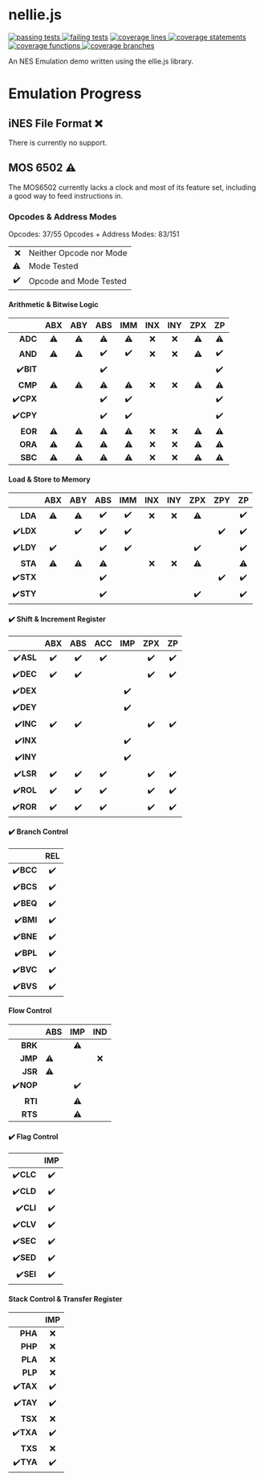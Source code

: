 # nellie.js
[![passing tests](https://img.shields.io/badge/dynamic/json?color=success&label=Tests&query=stats.passes&suffix=%20passing&url=https%3A%2F%2Fellieproject.github.io%2Fnellie.js%2Ftest.json&logo=github&logoColor=white)
![failing tests](https://img.shields.io/badge/dynamic/json?color=critical&label=Tests&query=stats.failures&suffix=%20failing&url=https%3A%2F%2Fellieproject.github.io%2Fnellie.js%2Ftest.json&logo=github&logoColor=white)](https://github.com/ellieproject/nellie.js/actions/workflows/node.js.yml)
[![coverage lines](https://img.shields.io/badge/dynamic/json?color=informational&label=Coverage&query=total.lines.pct&suffix=%25%20lines&url=https%3A%2F%2Fellieproject.github.io%2Fnellie.js%2Fcoverage%2Fcoverage-summary.json&logo=github&logoColor=white)
![coverage statements](https://img.shields.io/badge/dynamic/json?color=informational&label=Coverage&query=total.statements.pct&suffix=%25%20statements&url=https%3A%2F%2Fellieproject.github.io%2Fnellie.js%2Fcoverage%2Fcoverage-summary.json&logo=github&logoColor=white)
![coverage functions](https://img.shields.io/badge/dynamic/json?color=informational&label=Coverage&query=total.functions.pct&suffix=%25%20functions&url=https%3A%2F%2Fellieproject.github.io%2Fnellie.js%2Fcoverage%2Fcoverage-summary.json&logo=github&logoColor=white)
![coverage branches](https://img.shields.io/badge/dynamic/json?color=informational&label=Coverage&query=total.branches.pct&suffix=%25%20branches&url=https%3A%2F%2Fellieproject.github.io%2Fnellie.js%2Fcoverage%2Fcoverage-summary.json&logo=github&logoColor=white)](https://ellieproject.github.io/nellie.js/coverage)

An NES Emulation demo written using the ellie.js library.

# Emulation Progress

## iNES File Format ❌

There is currently no support.

## MOS 6502 ⚠️

The MOS6502 currently lacks a clock and most of its feature set, including a good way to feed instructions in.

### Opcodes & Address Modes

Opcodes: 37/55
Opcodes + Address Modes: 83/151

|    |                          |
|---:|--------------------------|
| ❌ | Neither Opcode nor Mode  |
| ⚠️ | Mode Tested              |
| ✔️ | Opcode and Mode Tested |

#### Arithmetic & Bitwise Logic

|           | ABX | ABY | ABS | IMM | INX | INY | ZPX | ZP |
|----------:|:---:|:---:|:---:|:---:|:---:|:---:|:---:|:---:|
|   **ADC** | ⚠️ |  ⚠️ | ⚠️  | ⚠️ | ❌  | ❌  | ⚠️  | ⚠️  |
|   **AND** | ⚠️ |  ⚠️ | ✔️  | ✔️ | ❌  | ❌  | ⚠️  | ✔️  |
| ✔️**BIT** |    |     | ✔️  |     |      |     |     | ✔️  |
|   **CMP** | ⚠️ |  ⚠️ | ⚠️  | ⚠️ | ❌  | ❌  | ⚠️  | ⚠️  |
| ✔️**CPX** |    |     | ✔️  | ✔️ |      |     |     | ✔️  |
| ✔️**CPY** |    |     | ✔️  | ✔️ |      |     |     | ✔️  |
|   **EOR** | ⚠️ |  ⚠️ | ⚠️  | ⚠️ | ❌  | ❌  | ⚠️  | ⚠️  |
|   **ORA** | ⚠️ |  ⚠️ | ⚠️  | ⚠️ | ❌  | ❌  | ⚠️  | ⚠️  |
|   **SBC** | ⚠️ |  ⚠️ | ⚠️  | ⚠️ | ❌  | ❌  | ⚠️  | ⚠️  |

#### Load & Store to Memory

|           | ABX | ABY | ABS | IMM | INX | INY | ZPX | ZPY | ZP |
|----------:|:---:|:---:|:---:|:---:|:---:|:---:|:---:|:---:|:---:|
|   **LDA** | ⚠️  | ⚠️ | ✔️ | ✔️   | ❌ |  ❌ |  ⚠️ |     | ✔️ |
| ✔️**LDX** |     | ✔️ | ✔️ | ✔️   |     |     |     |  ✔️ | ✔️ |
| ✔️**LDY** | ✔️  |    | ✔️ | ✔️   |     |     |  ✔️ |     | ✔️ |
|   **STA** | ⚠️  | ⚠️ | ⚠️ |      | ❌ |  ❌ |  ⚠️ |     | ⚠️ |
| ✔️**STX** |     |    | ✔️ |      |     |     |     |  ✔️ | ✔️ |
| ✔️**STY** |     |    | ✔️ |      |     |     |  ✔️ |     | ✔️ |

#### ✔️ Shift & Increment Register

|           | ABX | ABS | ACC | IMP | ZPX | ZP |
|----------:|:---:|:---:|:---:|:---:|:---:|:---:|
| ✔️**ASL** | ✔️ | ✔️  |  ✔️ |     |  ✔️ | ✔️ |
| ✔️**DEC** | ✔️ | ✔️  |     |     |  ✔️ | ✔️ |
| ✔️**DEX** |    |     |      | ✔️ |     |     |
| ✔️**DEY** |    |     |      | ✔️ |     |     |
| ✔️**INC** | ✔️ | ✔️  |     |     |  ✔️ | ✔️ |
| ✔️**INX** |    |     |      | ✔️ |     |     |
| ✔️**INY** |    |     |      | ✔️ |     |     |
| ✔️**LSR** | ✔️ | ✔️  |  ✔️ |     |  ✔️ | ✔️ |
| ✔️**ROL** | ✔️ | ✔️  |  ✔️ |     |  ✔️ | ✔️ |
| ✔️**ROR** | ✔️ | ✔️  |  ✔️ |     |  ✔️ | ✔️ |

#### ✔️ Branch Control

|           | REL |
|----------:|:---:|
| ✔️**BCC** | ✔️ |
| ✔️**BCS** | ✔️ |
| ✔️**BEQ** | ✔️ |
| ✔️**BMI** | ✔️ |
| ✔️**BNE** | ✔️ |
| ✔️**BPL** | ✔️ |
| ✔️**BVC** | ✔️ |
| ✔️**BVS** | ✔️ |

#### Flow Control

|           | ABS | IMP | IND |
|----------:|-----|:---:|:---:|
|   **BRK** |     |  ⚠️ |     |
|   **JMP** | ⚠️ |      |  ❌ |
|   **JSR** | ⚠️ |      |     |
| ✔️**NOP** |    |   ✔️ |     |
|   **RTI** |     |  ⚠️ |     |
|   **RTS** |     |  ⚠️ |     |

#### ✔️ Flag Control

|           | IMP |
|----------:|:---:|
| ✔️**CLC** | ✔️ |
| ✔️**CLD** | ✔️ |
| ✔️**CLI** | ✔️ |
| ✔️**CLV** | ✔️ |
| ✔️**SEC** | ✔️ |
| ✔️**SED** | ✔️ |
| ✔️**SEI** | ✔️ |

#### Stack Control & Transfer Register

|           | IMP |
|----------:|:---:|
|   **PHA** | ❌ |
|   **PHP** | ❌ |
|   **PLA** | ❌ |
|   **PLP** | ❌ |
| ✔️**TAX** | ✔️ |
| ✔️**TAY** | ✔️ |
|   **TSX** | ❌ |
| ✔️**TXA** | ✔️ |
|   **TXS** | ❌ |
| ✔️**TYA** | ✔️ |
